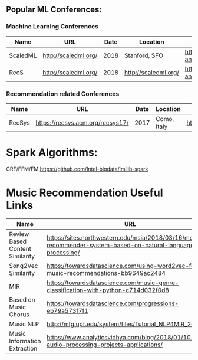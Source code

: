 ## Popular ML Conferences:

### Machine Learning Conferences

 | Name | URL | Date | Location | Content Link|
 | --- | --- |--- | --- |--- | 
 | ScaledML | http://scaledml.org/ | 2018 | Stanford, SFO |https://www.matroid.com/blog/post/slides-and-videos-from-scaledml-2018|
 | RecS | http://scaledml.org/ | 2018 | http://scaledml.org/ |https://www.matroid.com/blog/post/slides-and-videos-from-scaledml-2018|

### Recommendation related Conferences 
| Name | URL | Date | Location | Content Link|
 | --- | --- |--- | --- |--- | 
 | RecSys | https://recsys.acm.org/recsys17/| 2017 |Como, Italy |https://recsys.acm.org/recsys17/program/|



# Spark Algorithms:
CRF/FFM/FM   https://github.com/Intel-bigdata/imllib-spark


# Music Recommendation Useful Links
|Name | URL |
| --- | --- |
|Review Based Content Similarity | https://sites.northwestern.edu/msia/2018/03/16/movie-recommender-system-based-on-natural-language-processing/|
|Song2Vec Similarity | https://towardsdatascience.com/using-word2vec-for-music-recommendations-bb9649ac2484|
|MIR | https://towardsdatascience.com/music-genre-classification-with-python-c714d032f0d8|
|Based on Music Chorus| https://towardsdatascience.com/progressions-eb79a573f7f1|
|Music NLP | http://mtg.upf.edu/system/files/Tutorial_NLP4MIR_2017.pdf|
|Music Information Extraction |https://www.analyticsvidhya.com/blog/2018/01/10-audio-processing-projects-applications/|
   
